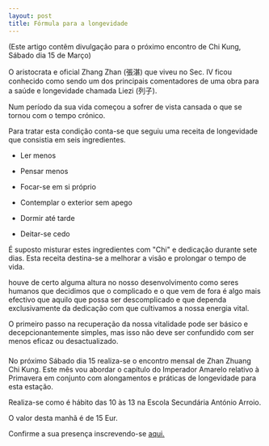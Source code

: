 ```yaml
---
layout: post
title: Fórmula para a longevidade
---
```


(Este artigo contêm divulgação para o próximo encontro de Chi Kung, Sábado
dia 15 de Março)

O aristocrata e oficial Zhang Zhan (張湛) que viveu no Sec. IV ficou
conhecido como sendo um dos principais comentadores de uma obra para
a saúde e longevidade chamada Liezi (列子).

Num período da sua vida começou a sofrer de vista cansada o que se tornou
com o tempo crónico. 

Para tratar esta condição conta-se que seguiu uma receita de longevidade
que consistia em seis ingredientes. 

+ Ler menos

+ Pensar menos

+ Focar-se em si próprio 

+ Contemplar o exterior sem apego

+ Dormir até tarde 

+ Deitar-se cedo

É suposto misturar estes ingredientes com "Chi" e dedicação durante sete
dias. Esta receita destina-se a melhorar a visão e prolongar o tempo de
vida.

houve de certo alguma altura no nosso desenvolvimento como seres humanos que
decidimos que o complicado e o que vem de fora é algo mais efectivo que aquilo
que possa ser descomplicado e que dependa exclusivamente da dedicação com que
cultivamos a nossa energia vital. 

O primeiro passo na recuperação da nossa vitalidade pode ser básico
e decepcionantemente simples, mas isso não deve ser confundido com ser
menos eficaz ou desactualizado.

### #

No próximo Sábado dia 15 realiza-se o encontro mensal de Zhan Zhuang Chi
Kung. Este mês vou abordar o capítulo do Imperador Amarelo relativo
à Primavera em conjunto com alongamentos e práticas de longevidade para
esta estação. 

Realiza-se como é hábito das 10 às 13 na Escola Secundária António Arroio. 

O valor desta manhã é de 15 Eur. 

Confirme a sua presença inscrevendo-se
[aqui.](http://form.jotformeu.com/form/32993248831362)  


